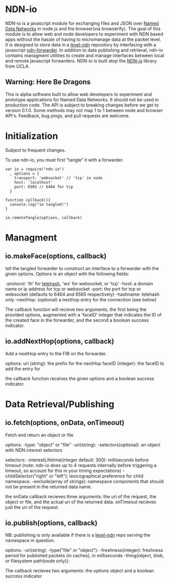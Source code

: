 NDN-io
======

NDN-io is a javascript module for exchanging files and JSON over [Named Data Networks](http://named-data.net) in node.js and the browser(via browserify). The goal of this module is to allow web and node developers to experiment with NDN based apps without the hassle of having to micromanage data at the packet level. It is designed to store data in a [level-ndn](http://github.com/rynomad/level-ndn) repository by interfacing with a javascript [ndn-forwarder](http://github.com/rynomad/nfd-js). In addition to data publishing and retrieval, ndn-io contains managment utilities to create and manage interfaces between local and remote javascript forwarders. NDN-io is built atop the [NDN-js](http://github.com/named-data/ndn-js) library from UCLA.

Warning: Here Be Dragons
------------------------

This is alpha software built to allow web developers to experiment and prototype applications for Named Data Networks. It should not be used in production code. The API is subject to breaking changes before we get to version 0.1.0. Some methods may not map 1 to 1 between node and browser API's. Feedback, bug pings, and pull requests are welcome.

Initialization
===
Subject to frequent changes.

To use ndn-io, you must first "tangle" it with a forwarder.

```
var io = require("ndn-io")
  , options = {
    transport: 'websocket' // 'tcp' in node
    host: 'localhost'
    port: 6565 // 6464 for tcp
  }

function callback(){
  console.log("io tangled!")
}

io.remoteTangle(options, callback)

```

Managment
=====

io.makeFace(options, callback)
---------

tell the tangled forwarder to construct an interface to a forwarder with the given options. Options is an object with the following fields:

-protocol: 'th' for [telehash](http://telehash.org), 'ws' for websocket, or 'tcp'
-host: a domain name or ip address for tcp or websocket
-port: the port for tcp or websocket (defaults to 6464 and 6565 respectively)
-hashname: telehash only
-nextHop: (optional) a nexthop entry for the connection (see below)

The callback function will recieve two arguments, the first being the provided options, augmented with a 'faceID' integer that indicates the ID of the created face in the forwarder, and the second a boolean success indicator.

io.addNextHop(options, callback)
----------
Add a nextHop entry to the FIB on the forwarder.

options:
  uri (string): the prefix for the nextHop
  faceID (integer): the faceID to add the entry for

the callback function receives the given options and a boolean success indicator.


Data Retrieval/Publishing
=====

io.fetch(options, onData, onTimeout)
------

Fetch and return an object or file

options:
  -type: "object" or "file"
  -uri(string):
  -selectors(optional): an object with NDN interest selectors

selectors:
  -interestLifetime(integer default: 300): milliseconds before timeout (note: ndn-io does up to 4 requests internally before triggering a timeout, so account for this in your timing expectations)
  -childSelector("right" or "left"): lexicographical preference for child namespace.
  -exclude(array of strings): namespace components that should not be present in the returned data name.

the onData callback recieves three arguments: the uri of the request, the object or file, and the actual uri of the returned data. onTimeout recieves just the uri of the request.

io.publish(options, callback)
------

NB: publishing is only available if there is a [level-ndn](http://github.com/rynomad/level-ndn) repo serving the namespace in question.

options:
  -uri(string):
  -type("file" or "object"):
  -freshness(integer): freshness period for published packets (in caches), in milliseconds
  -thing(object, blob, or filesystem path(node only)):


The callback recieves two arguments: the options object and a boolean success indicator
